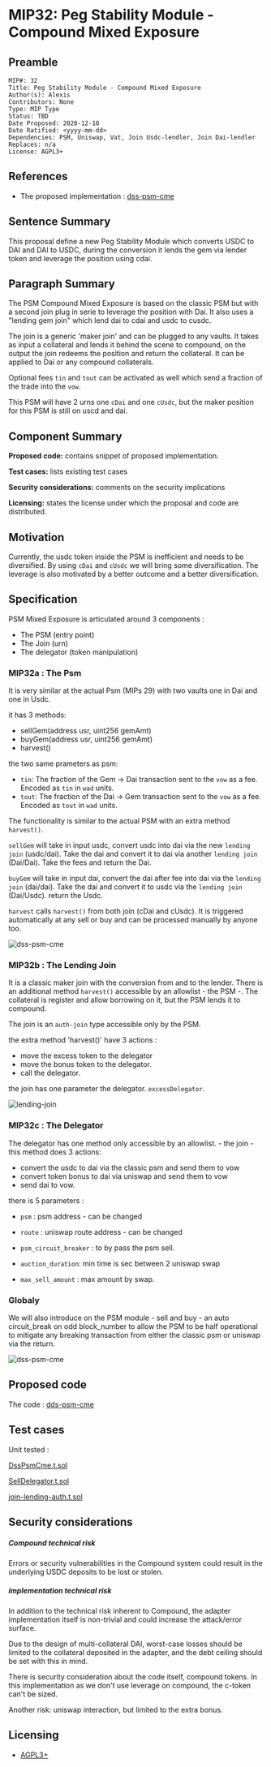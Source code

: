 # MIP32: Peg Stability Module - Compound Mixed Exposure

## Preamble
```
MIP#: 32
Title: Peg Stability Module - Compound Mixed Exposure
Author(s): Alexis
Contributors: None
Type: MIP Type
Status: TBD
Date Proposed: 2020-12-18
Date Ratified: <yyyy-mm-dd>
Dependencies: PSM, Uniswap, Vat, Join Usdc-lendler, Join Dai-lendler 
Replaces: n/a
License: AGPL3+
```
## References

* The proposed implementation : [dss-psm-cme](https://github.com/alexisgayte/dss-psm-cme)

## Sentence Summary

This proposal define a new Peg Stability Module which converts USDC to DAI and DAI to USDC, during the conversion it lends the gem via lender token and 
leverage the position using cdai.

## Paragraph Summary

The PSM Compound Mixed Exposure is based on the classic PSM but with a second join plug in serie to leverage the position with Dai.
It also uses a "lending gem join" which lend dai to cdai and usdc to cusdc.

The join is a generic 'maker join' and can be plugged to any vaults.
It takes as input a collateral and lends it behind the scene to compound, 
on the output the join redeems the position and return the collateral. 
It can be applied to Dai or any compound collaterals.

Optional fees `tin` and `tout` can be activated as well which send a fraction of the trade into the `vow`.

This PSM will have 2 urns one `cDai` and one `cUsdc`, but the maker position for this PSM is still on uscd and dai.

## Component Summary

**Proposed code:** contains snippet of proposed implementation.

**Test cases:** lists existing test cases

**Security considerations:** comments on the security implications

**Licensing:** states the license under which the proposal and code are distributed.


## Motivation

Currently, the usdc token inside the PSM is inefficient and needs to be diversified. 
By using `cDai` and `cUsdc` we will bring some diversification. 
The leverage is also motivated by a better outcome and a better diversification.

## Specification

PSM Mixed Exposure is articulated around 3 components :
- The PSM (entry point)
- The Join (urn)
- The delegator (token manipulation)

### MIP32a : The Psm

It is very similar at the actual Psm (MIPs 29) with two vaults one in Dai and one in Usdc.

it has 3 methods:
 - sellGem(address usr, uint256 gemAmt)
 - buyGem(address usr, uint256 gemAmt)
 - harvest()

the two same prameters as psm:
- `tin`: The fraction of the Gem -> Dai transaction sent to the `vow` as a fee. Encoded as `tin` in `wad` units.
- `tout`: The fraction of the Dai -> Gem transaction sent to the `vow` as a fee. Encoded as `tout` in `wad` units.

The functionality is similar to the actual PSM with an extra method `harvest()`.

`sellGem` will take in input usdc, 
convert usdc into dai via the new `lending join` (usdc/dai). 
Take the dai and convert it to dai via another `lending join` (Dai/Dai).
Take the fees and return the Dai.

`buyGem` will take in input dai,
convert the dai after fee into dai via the `lending join` (dai/dai).
Take the dai and convert it to usdc via the `lending join` (Dai/Usdc).
return the Usdc.

`harvest` calls `harvest()` from both join (cDai and cUsdc).
It is triggered automatically at any sell or buy and can be processed manually by anyone too.

![dss-psm-cme](dss-psm-cme.png?raw=true)

### MIP32b : The Lending Join 

It is a classic maker join with the conversion from and to the lender.
There is an additional method `harvest()` accessible by an allowlist - the PSM -.
The collateral is register and allow borrowing on it, but the PSM lends it to compound.

The join is an `auth-join` type accessible only by the PSM.

the extra method 'harvest()' have 3 actions :
- move the excess token to the delegator
- move the bonus token to the delegator.
- call the delegator.

the join has one parameter the delegator. `excessDelegator`.

![lending-join](lending-join.png?raw=true)


### MIP32c : The Delegator

The delegator has one method only accessible by an allowlist. - the join -
this method does 3 actions:
- convert the usdc to dai via the classic psm and send them to vow
- convert token bonus to dai via uniswap and send them to vow  
- send dai to vow.

there is 5 parameters :
- `psm` : psm address - can be changed
- `route` : uniswap route address - can be changed

- `psm_circuit_breaker` : to by pass the psm sell.

- `auction_duration`: min time is sec between 2 uniswap swap
- `max_sell_amount` : max amount by swap.


### Globaly

We will also introduce on the PSM module - sell and buy - an auto circuit_break on odd block_number to allow the PSM to be 
half operational to mitigate any breaking transaction from either the classic psm or uniswap via the return.


![dss-psm-cme](dss-psm-cme-global.png?raw=true)


## Proposed code

The code : [dds-psm-cme](https://github.com/alexisgayte/dss-psm-cme/)

## Test cases
Unit tested :


 [DssPsmCme.t.sol](https://github.com/alexisgayte/dss-psm-cme/blob/master/src/DssPsmCme.t.sol)

 [SellDelegator.t.sol](https://github.com/alexisgayte/dss-psm-cme/blob/master/src/SellDelegator.t.sol)

 [join-lending-auth.t.sol](https://github.com/alexisgayte/dss-psm-cme/blob/master/src/join-lending-auth.t.sol)

## Security considerations

##### Compound technical risk

Errors or security vulnerabilities in the Compound system could result in the underlying USDC deposits to be lost or stolen.

##### implementation technical risk

In addition to the technical risk inherent to Compound, the adapter implementation itself is non-trivial and could increase the attack/error surface.

Due to the design of multi-collateral DAI, worst-case losses should be limited to the collateral deposited in the adapter, and the debt ceiling should be set with this in mind.

There is security consideration about the code itself, compound tokens.
In this implementation as we don't use leverage on compound, the c-token can't be sized.

Another risk: uniswap interaction, but limited to the extra bonus.

## Licensing
   - [AGPL3+](https://www.gnu.org/licenses/agpl-3.0.en.html)